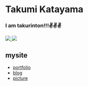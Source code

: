 # Takumi Katayama

### I am takurinton!!!✌️✌️✌️
<a href="https://github.com/anuraghazra/github-readme-stats">
  <img src="https://github-readme-stats.vercel.app/api?username=takurinton&count_private=true&show_icons=true" />
</a>
<a href="https://github.com/anuraghazra/github-readme-stats">
  <img src="https://github-readme-stats.vercel.app/api/top-langs/?username=takurinton" />
</a>

## mysite 
- [portfolio](https://takurinton.com)
- [blog](https://blog.takurinton.com)
- [picture](https://photorinton.takurinton.com)
